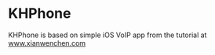 KHPhone
==========

KHPhone is based on simple iOS VoIP app from the tutorial at www.xianwenchen.com

